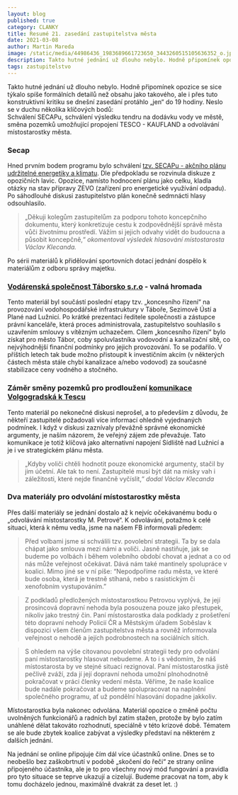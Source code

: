 ```yaml
---
layout: blog
published: true
category: CLANKY
title: Resumé 21. zasedání zastupitelstva města
date: 2021-03-08
author: Martin Mareda
image: /static/media/44986436_1983689661723650_3443260515105636352_o.jpg
description: Takto hutné jednání už dlouho nebylo. Hodně připomínek opozice se sice týkalo spíše formálních detailů než obsahu jako takového, ale i přes tuto konstruktivní kritiku se dnešní zasedání protáhlo „jen“ do 19 hodiny.
tags: zastupitelstvo
---
```


Takto hutné jednání už dlouho nebylo. Hodně připomínek opozice se sice týkalo spíše formálních detailů než obsahu jako takového, ale i přes tuto konstruktivní kritiku se dnešní zasedání protáhlo „jen“ do 19 hodiny. Neslo se v duchu několika klíčových bodů:  
Schválení SECAPu, schválení výsledku tendru na dodávku vody ve městě, směna pozemků umožňující propojení TESCO - KAUFLAND a odvolávání místostarostky města.

### Secap

Hned prvním bodem programu bylo schválení [tzv. SECAPu - akčního plánu udržitelné energetiky a klimatu](http://taborudrzitelne.cz/secap/). 
Dle předpokladu se rozvinula diskuze z opozičních lavic. 
Opozice, namísto hodnocení plánu jako celku, kladla otázky na stav přípravy ZEVO (zařízení pro energetické využívání odpadu).
Po sáhodlouhé diskusi zastupitelstvo plán konečně sedmnácti hlasy odsouhlasilo.

> „Děkuji kolegům zastupitelům za podporu tohoto koncepčního dokumentu, který konkretizuje cestu k zodpovědnější správě města vůči životnímu prostředí. 
Vážím si jejich odvahy vidět do budoucna a působit koncepčně,“ _okomentoval výsledek hlasování místostarosta Václav Klecanda._

Po sérii materiálů k přidělování sportovních dotací jednání dospělo k materiálům z odboru správy majetku.

### [Vodárenská společnost Táborsko s.r.o](https://www.vstab.cz/) - valná hromada

Tento materiál byl součástí poslední etapy tzv. „koncesního řízení“ na provozování vodohospodářské infrastruktury v Táboře, Sezimově Ústí a Plané nad Lužnicí. 
Po krátké prezentaci ředitele společnosti a zástupce právní kanceláře, která proces administrovala, zastupitelstvo souhlasilo s uzavřením smlouvy s vítězným uchazečem. Cílem „koncesního řízení“ bylo získat pro město Tábor, coby spoluvlastníka vodovodní a kanalizační sítě, co nejvýhodnější finanční podmínky pro jejich provozování. To se podařilo. V příštích letech tak bude možno přistoupit k investičním akcím (v některých částech města stále chybí kanalizace a/nebo vodovod) za současné stabilizace ceny vodného a stočného.

### Záměr směny pozemků pro prodloužení [komunikace Volgogradská k Tescu](https://mapy.mutabor.cz/mapa/uzemni-plan/?c=-734168.65%3A-1121883.5&z=8.529295255963962&lb=of2015&ly=uln%2Cpag%2Cuzemni-studie%2Cupd-koord&lbo=1&lyo=)

Tento materiál po nekonečné diskusi neprošel, a to především z důvodu, že někteří zastupitelé požadovali více informací ohledně vyjednaných podmínek. 
I když v  diskusi zaznívaly převážně správné ekonomické argumenty, je naším názorem, že veřejný zájem zde převažuje. 
Tato komunikace je totiž klíčová jako alternativní napojení Sídliště nad Lužnicí a je i ve strategickém plánu města.

> „Kdyby voliči chtěli hodnotit pouze ekonomické argumenty, stačil by jim účetní.
Ale tak to není. 
Zastupitelé musí být dát na misky vah i záležitosti, které nejde finančně vyčíslit,“ _dodal Václav Klecanda_

### Dva materiály pro odvolání místostarostky města

Přes další materiály se jednání dostalo až k nejvíc očekávanému bodu o „odvolávání místostarostky M. Petrové“.
K odvolávání, potažmo k celé situaci, která k němu vedla, jsme na našem FB informovali předem:

> Před volbami jsme si schválili tzv. povolební strategii. Ta by se dala chápat jako smlouva mezi námi a voliči. Jasně nastiňuje, jak se budeme po volbách i během volebního období chovat a jednat a co od nás může veřejnost očekávat. Dává nám také mantinely spolupráce v koalici. Mimo jiné se v ní píše: “Nepodpoříme radu města, ve které bude osoba, která je trestně stíhaná, nebo s rasistickým či xenofobním vystupováním.” 

> Z podkladů předložených místostarostkou Petrovou vyplývá, že její prosincová dopravní nehoda byla posouzena pouze jako přestupek, nikoliv jako trestný čin. Paní místostarostka dala podklady z prošetření této dopravní nehody Policií ČR a Městským úřadem Soběslav k dispozici všem členům zastupitelstva města a rovněž informovala veřejnost o nehodě a jejích podrobnostech na sociálních sítích. 

> S ohledem na výše citovanou povolební strategii tedy pro odvolání paní místostarostky hlasovat nebudeme. A to i s vědomím, že náš místostarosta by ve stejné situaci rezignoval. Paní místostarostka jistě pečlivě zváží, zda jí její dopravní nehoda umožní plnohodnotně pokračovat v práci členky vedení města. Věříme, že naše koalice bude nadále pokračovat a budeme spolupracovat na naplnění společného programu, ať už pondělní hlasování dopadne jakkoliv.

Místostarostka byla nakonec odvolána.
Materiál opozice o změně počtu uvolněných funkcionářů a radních byl zatím stažen, protože by bylo zatím unáhlené dělat takováto rozhodnutí, speciálně v této krizové době.
Tématem se ale bude zbytek koalice zabývat a výsledky představí na některém z dalších jednání.

Na jednání se online připojuje čím dál více účastníků online.
Dnes se to neobešlo bez zaškobrtnutí v podobě „skočení do řeči“ ze strany online připojeného účastníka, ale je to pro všechny nový mód fungování a pravidla pro tyto situace se teprve ukazují a cizelují. 
Budeme pracovat na tom, aby k tomu docházelo jednou, maximálně dvakrát za deset let. :)
